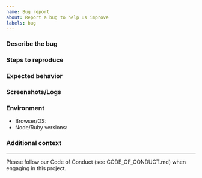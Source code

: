 ```yaml
---
name: Bug report
about: Report a bug to help us improve
labels: bug
---
```


### Describe the bug

### Steps to reproduce

### Expected behavior

### Screenshots/Logs

### Environment

- Browser/OS:
- Node/Ruby versions:

### Additional context

---

Please follow our Code of Conduct (see CODE_OF_CONDUCT.md) when engaging in this project.
